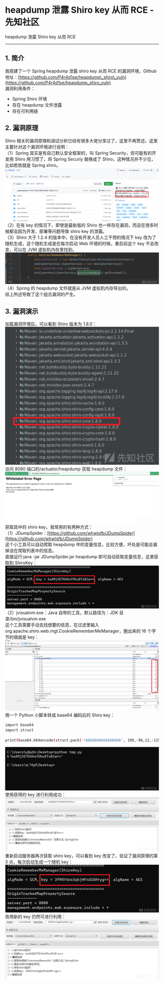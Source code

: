 

# heapdump 泄露 Shiro key 从而 RCE - 先知社区

heapdump 泄露 Shiro key 从而 RCE

- - -

## 1\. 简介

我搭建了一个 Spring heapdump 泄露 shiro key 从而 RCE 的漏洞环境，Github 地址：[https://github.com/P4r4d1se/heapdump\_shiro\_vuln](https://github.com/P4r4d1se/heapdump_shiro_vuln)  
漏洞利用条件：

-   Spring Shiro 环境
-   存在 heapdump 文件泄露
-   存在可利用链

## 2\. 漏洞原理

Shiro 相关的漏洞原理和调试分析已经有很多大佬分享过了，这里不再赘述，这里主要针对这个漏洞环境进行说明：  
（1）Spring 其实是有自己默认安全框架的，叫 Spring Security，但可能有的开发用 Shiro 用习惯了，将 Spring Securiy 替换成了 Shiro，这种情况并不少见，比如若依就是 Spring shiro。  
[![](assets/1701826073-eb207cb42631f379602ae5bbca07a1da.png)](https://xzfile.aliyuncs.com/media/upload/picture/20221130172619-0c0ab6ce-7091-1.png)  
（2）在有 key 的情况下，即使是最新版的 Shiro 也一样存在漏洞，而且在很多时候都会因为开发、部署等问题导致 shiro key 的泄露。  
（3）Shiro 大于 1.2.4 的版本中，在没有开发人员人工干预的情况下 key 改为了随机生成，这个随机生成是在每次启动 Web 环境的时候，重启前这个 key 不会改变，可以在 JVM 虚拟机内存里找到。  
[![](assets/1701826073-e28c945f53c09f6b04f56e7942ecad71.png)](https://xzfile.aliyuncs.com/media/upload/picture/20221130172627-10e0b590-7091-1.png)  
（4）Spring 的 heapdump 文件就是从 JVM 虚拟机内存导出的。  
综上所述导致了这个组合漏洞的产生。

## 3\. 漏洞演示

加载漏洞环境后，可以看到 Shiro 版本为 1.8.0：  
[![](assets/1701826073-3f2defdeb3952be8a6ca3bd8a5cae2a7.png)](https://xzfile.aliyuncs.com/media/upload/picture/20221130172657-23125b56-7091-1.png)  
访问 8080 端口的/actuator/heapdump 获取 heapdump 文件：  
[![](assets/1701826073-43eaaeb437226224af35e4f6a0103dec.png)](https://xzfile.aliyuncs.com/media/upload/picture/20221130172704-26bfa8da-7091-1.png)  
获取其中的 shiro key，我常用的有两种方式：  
（1）JDumpSpider：[https://github.com/whwlsfb/JDumpSpider](https://github.com/whwlsfb/JDumpSpider)  
这个小工具可以自动爬取 heapdump 中的变量信息，比较方便，坏处是可能会漏掉没在爬取列表中的信息。  
直接运行:java -jar JDumpSpider.jar heapdump 即可自动获取变量信息，这里获取到 ShiroKey：  
[![](assets/1701826073-fbe7547b57b48171820a01ce8e52acdf.png)](https://xzfile.aliyuncs.com/media/upload/picture/20221130172718-2f9afe50-7091-1.png)  
（2）jvisualvm.exe：Java 自带的工具，默认路径为：JDK 目录/bin/jvisualvm.exe  
这个工具需要手动去找想要的信息，在过滤里输入 org.apache.shiro.web.mgt.CookieRememberMeManager，圈出来的 16 个字节的值就是 key：  
[![](assets/1701826073-75c4aa05a720944a919eca9d7c00d815.png)](https://xzfile.aliyuncs.com/media/upload/picture/20221130172731-36d0914e-7091-1.png)  
用一个 Python 小脚本转成 base64 编码后的 Shiro key：

```bash
import base64
import struct

print(base64.b64encode(struct.pack('<bbbbbbbbbbbbbbbb', 109,-96,12,-115,33,59,24,112,44,124,56,110,-15,59,1,-41)))
```

[![](assets/1701826073-4f01b147abf8d1677d5c32b367518d55.png)](https://xzfile.aliyuncs.com/media/upload/picture/20221130172827-58bc8dc6-7091-1.png)  
使用获得的 key 进行利用成功：  
[![](assets/1701826073-f8edf26dffc80936ad1f2d004504c66c.png)](https://xzfile.aliyuncs.com/media/upload/picture/20221130172910-723fddf2-7091-1.png)  
重新启动服务器再次获取 shiro key，可以看到 key 改变了，验证了漏洞原理的第 3 点，每次启动生成一个随机 key：  
[![](assets/1701826073-5185c9baf2d79d69120e5e73422148b7.png)](https://xzfile.aliyuncs.com/media/upload/picture/20221130172921-7897c976-7091-1.png)  
改用新的 key 仍然可进行利用：  
[![](assets/1701826073-78296e74eb2ecdeb80fd94289800d495.png)](https://xzfile.aliyuncs.com/media/upload/picture/20221130172927-7c76e054-7091-1.png)
